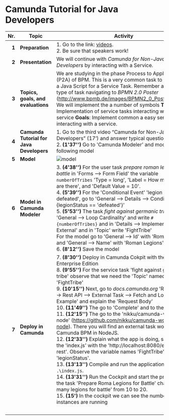 # Camunda Tutorial for Java Developers

| Nr. | Topic | Activity | 	Time
|---:|---|---|---:|
|__1__|__Preparation__|	1. Go to the link: [videos](https://camunda.com/learn/videos/). <br> 2. Be sure that speakers work! 	|5|
|__2__|__Presentation__|We will continue with *Camunda for Non-Java Developers* by interacting with a Service. |5|
|__3__|__Topics, goals, and evaluations__| We are studying in the phase Process to Applications (P2A) of BPM. This is a very common task to implement a Java Script for a Service Task. Remember another type of task navigating to *BPMN 2.0 Poster* (http://www.bpmb.de/images/BPMN2_0_Poster_ES.pdf). We will implement the a number of symbols __Topics__: Implementation of service tasks interacting with a service __Goals__: Implement common a easy service tasks interacting with a service.
|__4__|__Camunda Tutorial for Java Developers__|1. Go to the third video “Camunda for Non-Java Developers” (17’) and answer typical questions.  <br> 2. __(1'37'')__ Go to 'Camunda Modeler' and model following model
|__5__|__Model__|![model](https://github.com/sigifredolaengle/camunda-classes/blob/master/classes/2%20Camunda%20Tutorial%20for%20Java%20Developers/niall%20video/weatherOk.png)||| 
|__6__|__Model in Camunda Modeler__| 3. __(4'38'')__ For the user task *prepare roman legions for battle* in 'Forms --> Form Field' the variable `numberOfTribes` 'Type = long', 'Label = How many tribes are there', and 'Default Value = 10'. <br> 4. __(5'39'')__ For the 'Conditional Event' 'legion is defeated', go to 'General --> Details --> Condition' writ '#{legionStatus == 'defeated'}' <br> 5. __(5'53'')__ The task *fight against germanic tribe* for 'General --> Loop Cardinality' and write `#{numberOfTribes}` and in 'Details --> Implementation --> External' and in 'Topic' write 'FightTribe' <br> For the model go to 'General --> Id' with 'RomanLegions' and 'General --> Name' with 'Roman Legions' <br> 6. __(8'12'')__ Save the model
|__7__|__Deploy in Camunda__| 7. __(8'30'')__ Deploy in Camunda Cokpit with the Enterprise Edition <br> 8. __(9'55'')__ For the service task 'fight against germaninc' tribe' observe that we need the 'Topic' named 'FightTribe' <br> 9. __(10'15'')__ Next, go to *docs.camunda.org* 'Reference --> Rest API --> External Task --> Fetch and Lock --> Example' and explain the 'Request Body' <br> 10. __(11'49'')__ The go to 'Complete' and to the example <br> 11. __(12'15'')__  The go to the 'nikku/camunda-worker-node' (https://github.com/nikku/camunda-worker-node). There you will find an external task workers for Camunda BPM in NodeJS. <br> 12. __(12'33'')__ Explain what the app is doing, specially in the 'index.js' with the 'http://localhost:8080/engine-rest'. Observe the variable names 'FightTribe' and 'legionStatus'. <br> 13. __(13'13'')__ Compile and run the application with `node .\index.js`. <br> 14. __(13'31'')__ Run the Cockpit and start the process. In the task 'Prepare Roma Legions for Battle' change 'how many legions for battle' from $10$ to $20$. <br> 15. __(15')__ In the cockpit we can see the number of instances are running |40|
||  ||75|